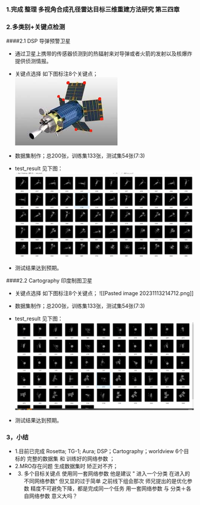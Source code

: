 ### 1.完成 整理 多视角合成孔径雷达目标三维重建方法研究   第三四章
### 2.多类别+关键点检测 
####2.1 DSP 导弹预警卫星
- 通过卫星上携带的传感器侦测到的热辐射来对导弹或者火箭的发射以及核爆炸提供侦测情报。
- 关键点选择 如下图标注8个关键点；
![11.72](images/dsp1.jpg)

- 数据集制作；总200张，训练集133张，测试集54张(7:3)
- test_result 见下图：
![11.73](images/dsp2.png)
- 测试结果达到预期。

####2.2  Cartography  印度制图卫星
- 关键点选择 如下图标注8个关键点；
![[Pasted image 20231113214712.png]]

- 数据集制作；总200张，训练集133张，测试集54张(7:3)
- test_result 见下图：
![11.74](images/c1.png)
- 测试结果达到预期。
### 3，小结
- 1.目前已完成 Rosetta;  TG-1;  Aura;  DSP；Cartography；worldview  6个目标的  完整的数据集 和 训练好的网络参数 ；
- 2.MRO存在问题 生成数据集时 矫正对不齐；
- 3. 多个目标关键点  使用同一套网络参数   他是建议 " 进入一个分类  在进入的不同网络参数"    但又显的过于简单  之前线下组会那次 师兄提出的是优化参数 精度不可避免下降，都是完成同一个任务  用一套网络参数   与  分类＋各自网络参数 意义大吗？ 
